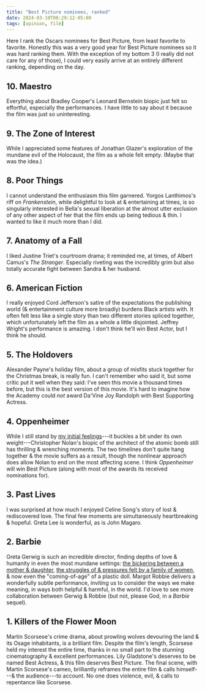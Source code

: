 ```yaml
---
title: "Best Picture nominees, ranked"
date: 2024-03-10T08:29:12-05:00
tags: [opinion, film]
---
```


Here I rank the Oscars nominees for Best Picture, from least favorite to favorite. Honestly this was a very good year for Best Picture nominees so it was hard ranking them. With the exception of my bottom 3 (I really did not care for any of those), I could very easily arrive at an entirely different ranking, depending on the day.

## 10. Maestro

Everything about Bradley Cooper's Leonard Bernstein biopic just felt so effortful, especially the performances. I have little to say about it because the film was just so uninteresting.

## 9. The Zone of Interest

While I appreciated some features of Jonathan Glazer's exploration of the mundane evil of the Holocaust, the film as a whole felt empty. (Maybe that was the idea.)

## 8. Poor Things

I cannot understand the enthusiasm this film garnered. Yorgos Lanthimos's riff on *Frankenstein*, while delightful to look at & entertaining at times, is so singularly interested in Bella's sexual liberation at the almost utter exclusion of any other aspect of her that the film ends up being tedious & thin. I wanted to like it much more than I did.

## 7. Anatomy of a Fall

I liked Justine Triet's courtroom drama; it reminded me, at times, of Albert Camus's *The Stranger*. Especially riveting was the incredibly grim but also totally accurate fight between Sandra & her husband.

## 6. American Fiction

I really enjoyed Cord Jefferson's satire of the expectations the publishing world (& entertainment culture more broadly) burdens Black artists with. It often felt less like a single story than two different stories spliced together, which unfortunately left the film as a whole a little disjointed. Jeffrey Wright's performance is amazing. I don't think he'll win Best Actor, but I think he should.

## 5. The Holdovers

Alexander Payne's holiday film, about a group of misfits stuck together for the Christmas break, is really fun. I can't remember who said it, but some critic put it well when they said: I've seen this movie a thousand times before, but this is the best version of this movie. It's hard to imagine how the Academy could *not* award Da'Vine Joy Randolph with Best Supporting Actress.

## 4. Oppenheimer

While I still stand by [my initial feelings](https://blog.andrewbelfield.com/posts/20230724_barbenheimer/)---it buckles a bit under its own weight---Christopher Nolan's biopic of the architect of the atomic bomb still has thrilling & wrenching moments. The two timelines don't quite hang together & the movie suffers as a result, though the nonlinear approach does allow Nolan to end on the most affecting scene. I think *Oppenheimer* will win Best Picture (along with most of the awards its received nominations for).

## 3. Past Lives

I was surprised at how much I enjoyed Celine Song's story of lost & rediscovered love. The final few moments are simultaneously heartbreaking & hopeful. Greta Lee is wonderful, as is John Magaro.

## 2. Barbie

Greta Gerwig is such an incredible director, finding depths of love & humanity in even the most mundane settings: [the bickering between a mother & daughter](https://www.youtube.com/watch?v=cNi_HC839Wo), [the struggles of & pressures felt by a family of women](https://www.youtube.com/watch?v=AST2-4db4ic), & now even the "coming-of-age" of a plastic doll. Margot Robbie delivers a wonderfully subtle performance, inviting us to consider the ways we make meaning, in ways both helpful & harmful, in the world. I'd love to see more collaboration between Gerwig & Robbie (but not, please God, in a *Barbie* sequel).

## 1. Killers of the Flower Moon

Martin Scorsese's crime drama, about prowling wolves devouring the land & its Osage inhabitants, is a brilliant film. Despite the film's length, Scorsese held my interest the entire time, thanks in no small part to the stunning cinematography & excellent performances. Lily Gladstone's deserves to be named Best Actress, & this film deserves Best Picture. The final scene, with Martin Scorsese's cameo, brilliantly reframes the entire film & calls himself---& the audience---to account. No one does violence, evil, & calls to repentance like Scorsese.
